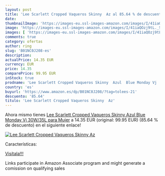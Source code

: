 ```yaml
---
layout: post
title: 'Lee Scarlett Cropped Vaqueros Skinny  Az al 85.64 % de descuento'
date: 
thumbnailImage: 'https://images-eu.ssl-images-amazon.com/images/I/41iaQOzj9tL._SL200_.jpg'
image: 'https://images-eu.ssl-images-amazon.com/images/I/41iaQOzj9tL._SL200_.jpg'
images: [ 'https://images-eu.ssl-images-amazon.com/images/I/41iaQOzj9tL._SL200_.jpg' ]
comments: true
category: ofertas
author: ring
slug: 'B01NC0J208-es'
description:
actualPrice: 14.35 EUR
currency: EUR
price: 14.35
comparePrice: 99.95 EUR
inStock: true
prodname: 'Lee Scarlett Cropped Vaqueros Skinny  Azul  Blue Monday Vj   30W/35L para Mujer'
country: 'es'
buyurl: 'https://www.amazon.es/dp/B01NC0J208/?tag=tolees-21'
descuento: '85.64'
titulo: 'Lee Scarlett Cropped Vaqueros Skinny  Az'
---
```


Ahora mismo tienes [Lee Scarlett Cropped Vaqueros Skinny  Azul  Blue Monday Vj   30W/35L para Mujer](https://www.amazon.es/dp/B01NC0J208/?tag=tolees-21) a 14.35 EUR (original: 99.95 EUR) (85.64 %  de descuento) en el siguiente enlace!

[![Lee Scarlett Cropped Vaqueros Skinny  Az](https://images-eu.ssl-images-amazon.com/images/I/41iaQOzj9tL._SL200_.jpg)](https://www.amazon.es/dp/B01NC0J208/?tag=tolees-21)

Características:


[Visítala!!!](https://www.amazon.es/dp/B01NC0J208/?tag=tolees-21)

Links participate in Amazon Associate program and might generate a comission on qualifying sales
